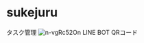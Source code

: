 # sukejuru
タスク管理
![n-vgRc52On](https://user-images.githubusercontent.com/50829590/58453561-93e5eb00-8156-11e9-9004-a7cfa5056719.png)
LINE BOT QRコード　
